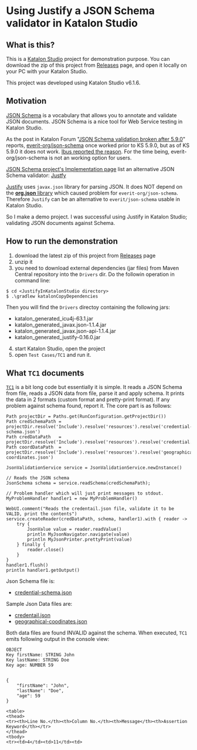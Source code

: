 Using Justify a JSON Schema validator in Katalon Studio
=================================

## What is this?

This is a [Katalon Studio](https://www.katalon.com/) project for demonstration purpose. You can download the zip of this project from [Releases](https://github.com/kazurayam/JustifyInKatalonStudio/releases) page, and open
it locally on your PC with your Katalon Studio.

This project was developed using Katalon Studio v6.1.6.

## Motivation

[JSON Schema](https://json-schema.org/) is a vocabulary that allows you to annotate and validate JSON documents. JSON Schema is a nice tool for Web Service testing in Katalon Studio.

As the post in Katalon Forum "[JSON Schema validation broken after 5.9.0](https://forum.katalon.com/t/json-schema-validation-broken-after-5-9-0/23457)" reports, [everit-org/json-schema](https://github.com/everit-org/json-schema) once worked prior to KS 5.9.0, but as of KS 5.9.0 it does not work. [Ibus reported the reason](https://forum.katalon.com/t/json-schema-validation-broken-after-5-9-0/23457/12). For the time being, everit-org/json-schema is not an working option for users.

[JSON Schema project's Implementation page](https://json-schema.org/implementations.html#validator-java) list an alternative JSON Schema validator: [Justfy](https://github.com/leadpony/justify)

[Justify](https://github.com/leadpony/justify) uses `javax.json` library for parsing JSON. It does NOT depend on the [**org.json** library](https://stleary.github.io/JSON-java/) which caused problem for `everit-org/json-schema`. Therefore `Justify` can be an alternative to `everit/json-schema` usable in Katalon Studio.

So I make a demo project. I was successful using Justify in Katalon Studio; validating JSON documents against Schema.

## How to run the demonstration

1. download the latest zip of this project from [Releases](https://github.com/kazurayam/JustifyInKatalonStudio/releases) page
2. unzip it
3. you need to download external dependencies (jar files) from Maven Central repository into the `Drivers` dir. Do the followin operation in command line:
```
$ cd <JustifyInKatalonStudio directory>
$ .\gradlew katalonCopyDependencies
```
Then you will find the `Drivers` directoy containing the following jars:
  - katalon_generated_icu4j-63.1.jar
  - katalon_generated_javax.json-1.1.4.jar
  - katalon_generated_javax.json-api-1.1.4.jar
  - katalon_generated_justify-0.16.0.jar
4. start Katalon Studio, open the project
5. open `Test Cases/TC1` and run it.

## What `TC1` documents

[`TC1`](Scripts\TC1\Script1558066108685.groovy) is a bit long code but essentially it is simple. It reads a JSON Schema from file, reads a JSON data from file, parse it and apply schema. It prints the data in 2 formats (custom format and pretty-print format). If any problem against schema found, report it. The core part is as follows:
```
Path projectDir = Paths.get(RunConfiguration.getProjectDir())
Path credSchemaPath = projectDir.resolve('Include').resolve('resources').resolve('credential-schema.json')
Path credDataPath   = projectDir.resolve('Include').resolve('resources').resolve('credential.json')
Path coordDataPath  = projectDir.resolve('Include').resolve('resources').resolve('geographical-coordinates.json')

JsonValidationService service = JsonValidationService.newInstance()

// Reads the JSON schema
JsonSchema schema = service.readSchema(credSchemaPath);

// Problem handler which will just print messages to stdout.
MyProblemHandler handler1 = new MyProblemHandler()

WebUI.comment("Reads the credentail.json file, validate it to be VALID, print the contents")
service.createReader(credDataPath, schema, handler1).with { reader ->
	try {
		JsonValue value = reader.readValue()
		println MyJsonNavigator.navigate(value)
		println MyJsonPrinter.prettyPrint(value)
	} finally {
	    reader.close()
	}
}
handler1.flush()
println handler1.getOutput()
```

Json Schema file is:
- [credential-schema.json](Include/resources/credential-schema.json)

Sample Json Data files are:
- [credentail.json](Include/resources/credential.json)
- [geographical-coodinates.json](Include/resources/geographical-coordinates.json)

Both data files are found INVALID against the schema. When executed, `TC1` emits following output in the console view:
```
OBJECT
Key firstName: STRING John
Key lastName: STRING Doe
Key age: NUMBER 59


{
    "firstName": "John",
    "lastName": "Doe",
    "age": 59
}

<table>
<thead>
<tr><th>Line No.</th><th>Column No.</th><th>Message</th><th>Assertion Keyword</th></tr>
</thead>
<tbody>
<tr><td>4</td><td>11</td><td>
